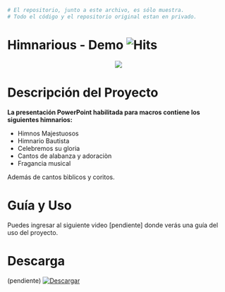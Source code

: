 ```bash
# El repositorio, junto a este archivo, es sólo muestra. 
# Todo el código y el repositorio original estan en privado.
```
# Himnarious - Demo ![Hits](https://hitcounter.pythonanywhere.com/count/tag.svg?url=https%3A%2F%2Fgithub.com%2FKeyCuevasMelgarejo%2FHIMNARIOUS___PREVIEW)
<p align="center"> 
    <img src="/Demo.gif"/>
</p>

# Descripción del Proyecto
**La presentación PowerPoint habilitada para macros contiene los siguientes himnarios:**
- Himnos Majestuosos
- Himnario Bautista
- Celebremos su gloria
- Cantos de alabanza y adoraciòn
- Fragancia musical

Además de cantos bìblicos y coritos.

# Guía y Uso
Puedes ingresar al siguiente video [pendiente] donde verás una guía del uso del proyecto.

# Descarga

(pendiente)
<a href="">
    <img alt="Descargar" title="Descargar HIMNARIOUS" src="https://shields.io/badge/-DESCARGA%20PARA%20WINDOWS-blue.svg?&style=for-the-badge&logo=windows&logoColor=white"/>
</a>
